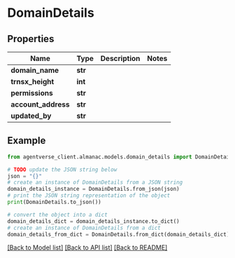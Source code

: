 # DomainDetails


## Properties

Name | Type | Description | Notes
------------ | ------------- | ------------- | -------------
**domain_name** | **str** |  | 
**trnsx_height** | **int** |  | 
**permissions** | **str** |  | 
**account_address** | **str** |  | 
**updated_by** | **str** |  | 

## Example

```python
from agentverse_client.almanac.models.domain_details import DomainDetails

# TODO update the JSON string below
json = "{}"
# create an instance of DomainDetails from a JSON string
domain_details_instance = DomainDetails.from_json(json)
# print the JSON string representation of the object
print(DomainDetails.to_json())

# convert the object into a dict
domain_details_dict = domain_details_instance.to_dict()
# create an instance of DomainDetails from a dict
domain_details_from_dict = DomainDetails.from_dict(domain_details_dict)
```
[[Back to Model list]](../README.md#documentation-for-models) [[Back to API list]](../README.md#documentation-for-api-endpoints) [[Back to README]](../README.md)


